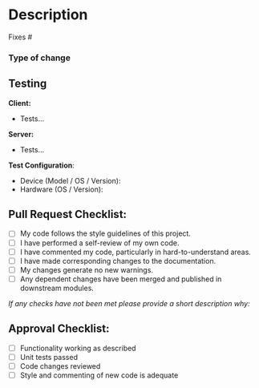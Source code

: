 # Description

<!---Please include a summary of the change and which issue is fixed. Please also include relevant motivation and context. List any dependencies that are required for this change. -->

Fixes #

### Type of change
<!--- Uncomment one of the following: -->

<!--- Bug fix (non-breaking change which fixes an issue) -->
<!--- New feature (non-breaking change which adds functionality) -->
<!--- Breaking change (fix or feature that would cause existing functionality to not work as expected) -->
<!--- This change requires a documentation update -->

## Testing

<!--- Please describe the tests that you ran to verify your changes. Provide instructions so we can reproduce. Please also list any relevant details for your test configuration. -->

**Client:**

- Tests...

**Server:**

- Tests...

**Test Configuration**:

* Device (Model / OS / Version):
* Hardware (OS / Version):

## Pull Request Checklist:

- [ ] My code follows the style guidelines of this project.
- [ ] I have performed a self-review of my own code.
- [ ] I have commented my code, particularly in hard-to-understand areas.
- [ ] I have made corresponding changes to the documentation.
- [ ] My changes generate no new warnings.
- [ ] Any dependent changes have been merged and published in downstream modules.

*If any checks have not been met please provide a short description why:*

## Approval Checklist:

- [ ] Functionality working as described
- [ ] Unit tests passed
- [ ] Code changes reviewed
- [ ] Style and commenting of new code is adequate
